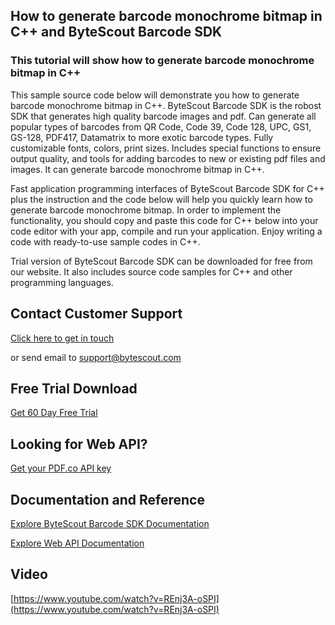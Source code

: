 ## How to generate barcode monochrome bitmap in C++ and ByteScout Barcode SDK

### This tutorial will show how to generate barcode monochrome bitmap in C++

This sample source code below will demonstrate you how to generate barcode monochrome bitmap in C++. ByteScout Barcode SDK is the robost SDK that generates high quality barcode images and pdf. Can generate all popular types of barcodes from QR Code, Code 39, Code 128, UPC, GS1, GS-128, PDF417, Datamatrix to more exotic barcode types. Fully customizable fonts, colors, print sizes. Includes special functions to ensure output quality, and tools for adding barcodes to new or existing pdf files and images. It can generate barcode monochrome bitmap in C++.

Fast application programming interfaces of ByteScout Barcode SDK for C++ plus the instruction and the code below will help you quickly learn how to generate barcode monochrome bitmap. In order to implement the functionality, you should copy and paste this code for C++ below into your code editor with your app, compile and run your application. Enjoy writing a code with ready-to-use sample codes in C++.

Trial version of ByteScout Barcode SDK can be downloaded for free from our website. It also includes source code samples for C++ and other programming languages.

## Contact Customer Support

[Click here to get in touch](https://bytescout.zendesk.com/hc/en-us/requests/new?subject=ByteScout%20Barcode%20SDK%20Question)

or send email to [support@bytescout.com](mailto:support@bytescout.com?subject=ByteScout%20Barcode%20SDK%20Question) 

## Free Trial Download

[Get 60 Day Free Trial](https://bytescout.com/download/web-installer?utm_source=github-readme)

## Looking for Web API? 

[Get your PDF.co API key](https://pdf.co/documentation/api?utm_source=github-readme)

## Documentation and Reference

[Explore ByteScout Barcode SDK Documentation](https://bytescout.com/documentation/index.html?utm_source=github-readme)

[Explore Web API Documentation](https://pdf.co/documentation/api?utm_source=github-readme)

## Video

[https://www.youtube.com/watch?v=REnj3A-oSPI](https://www.youtube.com/watch?v=REnj3A-oSPI)